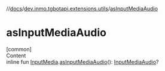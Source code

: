 //[docs](../../index.md)/[dev.inmo.tgbotapi.extensions.utils](index.md)/[asInputMediaAudio](as-input-media-audio.md)



# asInputMediaAudio  
[common]  
Content  
inline fun [InputMedia](../dev.inmo.tgbotapi.types.InputMedia/-input-media/index.md).[asInputMediaAudio](as-input-media-audio.md)(): [InputMediaAudio](../dev.inmo.tgbotapi.types.InputMedia/-input-media-audio/index.md)?  




